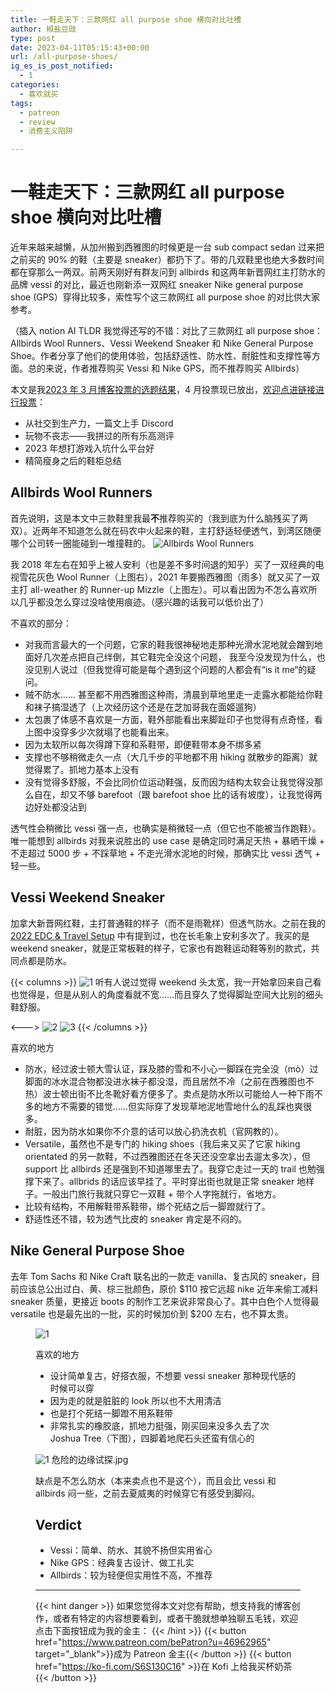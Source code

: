 ```yaml
---
title: 一鞋走天下：三款网红 all purpose shoe 横向对比吐槽
author: 椒盐豆豉
type: post
date: 2023-04-11T05:15:43+00:00
url: /all-purpose-shoes/
ig_es_is_post_notified:
  - 1
categories:
  - 喜欢就买
tags:
  - patreon
  - review
  - 消费主义陷阱

---
```

# 一鞋走天下：三款网红 all purpose shoe 横向对比吐槽
近年来越来越懒，从加州搬到西雅图的时候更是一台 sub compact sedan 过来把之前买的 90% 的鞋（主要是 sneaker）都扔下了。带的几双鞋里也绝大多数时间都在穿那么一两双。前两天刚好有群友问到 allbirds 和这两年新晋网红主打防水的品牌 vessi 的对比，最近也刚新添一双网红 sneaker Nike general purpose shoe (GPS）穿得比较多，索性写个这三款网红 all purpose shoe 的对比供大家参考。

（插入 notion AI TLDR 我觉得还写的不错：对比了三款网红 all purpose shoe：Allbirds Wool Runners、Vessi Weekend Sneaker 和 Nike General Purpose Shoe。作者分享了他们的使用体验，包括舒适性、防水性、耐脏性和支撑性等方面。总的来说，作者推荐购买 Vessi 和 Nike GPS，而不推荐购买 Allbirds）

本文是我[2023 年 3 月博客投票的选题结果](https://www.patreon.com/posts/2023-nian-3-yue-79377916)，4 月投票现已放出，[欢迎点进链接进行投票](https://www.patreon.com/posts/81345509)：

  * 从社交到生产力，一篇文上手 Discord
  * 玩物不丧志——我拼过的所有乐高测评
  * 2023 年想打游戏入坑什么平台好
  * 精简瘦身之后的鞋柜总结

<!--more-->

## Allbirds Wool Runners

首先说明，这是本文中三款鞋里我最**不**推荐购买的（我到底为什么脑残买了两双）。近两年不知道怎么就在码农中火起来的鞋，主打舒适轻便透气，到湾区随便哪个公司转一圈能碰到一堆撞鞋的。
![Allbirds Wool Runners](https://cdn.discordapp.com/attachments/1074415748958666853/1074415749243867267/-VXingBwgWJs_VhtymGOXwyqRynok71wMhdch1AoQdtZ6bq0zuwWBKzBTQhWoLg4evDpBnJHBguaVmUvRcsjsHIgVks91bxZfPP64fXrinmqmjx3Gej81g8Vka4rSX-hxkd_ITKlKr0ogY2PQv_xbQZkUr1KuudPGzmxwjYJyDCck7UDTg6HY3STJ-LttufYXNTT6cFtYQLztZATOzWi20R0rOdMM-IKg6I1-Ci4qBbF4IVl7Q9JJt4fwS0ZrHICPgXhovWYKisDj_36kSEfKmacv66sX34Wl_cGs66xNJ8Bx4ZpEUnBzmuNWsdNHDQuMeWWmpPCessBFzp4pr4-e7BGIz2sYOnf3t9dsy8ZiW3Z_g5VDstEFibfsb5fUgDf4kMVgEqqWasmJq4nrfDRoQ45s8_Bbscgly5Xwfszef3OJKH4i1Hs2cwfjpz6S8P3mgAF3RtBWlBQcu7KkVBBMp0KEPI9Pf3Iof22MuDFebvYBvagHNZ0jZogQ-HG..png)

我 2018 年左右在知乎上被人安利（也是差不多时间退的知乎）买了一双经典的电视雪花灰色 Wool Runner（上图右），2021 年要搬西雅图（雨多）就又买了一双主打 all-weather 的 Runner-up Mizzle（上图左）。可以看出因为不怎么喜欢所以几乎都没怎么穿过没啥使用痕迹。（感兴趣的话我可以低价出了）

不喜欢的部分：

  * 对我而言最大的一个问题，它家的鞋我很神秘地走那种光滑水泥地就会蹭到地面好几次差点把自己绊倒，其它鞋完全没这个问题， 我至今没发现为什么，也没见别人说过（但我觉得可能是每个遇到这个问题的人都会有“is it me“的疑问。
  * 贼不防水…… 甚至都不用西雅图这种雨，清晨到草地里走一走露水都能给你鞋和袜子搞湿透了（上次经历这个还是在芝加哥我在面姬遛狗）
  * 太包裹了体感不喜欢是一方面，鞋外部能看出来脚趾印子也觉得有点奇怪，看上图中没穿多少次就塌了也能看出来。
  * 因为太软所以每次得蹲下穿和系鞋带，即便鞋带本身不绑多紧
  * 支撑也不够稍微走久一点（大几千步的平地都不用 hiking 就散步的距离）就觉得累了。抓地力基本上没有
  * 没有觉得多舒服，不会比同价位运动鞋强，反而因为结构太软会让我觉得没那么自在，却又不够 barefoot（跟 barefoot shoe 比的话有坡度），让我觉得两边好处都没沾到

透气性会稍微比 vessi 强一点，也确实是稍微轻一点（但它也不能被当作跑鞋）。唯一能想到 allbirds 对我来说胜出的 use case 是确定同时满足天热 + 暴晒干燥 + 不走超过 5000 步 + 不踩草地 + 不走光滑水泥地的时候，那确实比 vessi 透气 + 轻一些。

## Vessi Weekend Sneaker

加拿大新晋网红鞋，主打普通鞋的样子（而不是雨靴样）但透气防水。之前在我的 [2022 EDC & Travel Setup][1] 中有提到过，也在长毛象上安利多次了。我买的是 weekend sneaker，就是正常板鞋的样子，它家也有跑鞋运动鞋等别的款式，共同点都是防水。

{{< columns >}} <!-- begin columns block -->
![1](https://s3.nl-ams.scw.cloud/mtfront-blog/2023/04/Screen-Shot-2023-04-10-at-10.10.03-PM-546x1024.png)
听有人说过觉得 weekend 头太宽，我一开始拿回来自己看也觉得是，但是从别人的角度看就不宽……而且穿久了觉得脚趾空间大比别的细头鞋舒服。

<---> <!-- magic separator, between columns -->
![2](https://media.douchi.space/douchi/media_attachments/files/107/728/498/724/621/987/original/2be7046c766ee0ff.jpeg)
![3](https://media.douchi.space/douchi/media_attachments/files/107/728/508/417/259/759/original/ca6f3eb5c5b0456c.jpg)
{{< /columns >}}

喜欢的地方

  * 防水，经过波士顿大雪认证，踩及膝的雪和不小心一脚踩在完全没（mò）过脚面的冰水混合物都没进水袜子都没湿，而且居然不冷（之前在西雅图也不热）波士顿出街不比冬靴好看方便多了。卖点是防水所以可能给人一种下雨不多的地方不需要的错觉……但实际穿了发现草地泥地雪地什么的乱踩也爽很多。
  * 耐脏，因为防水如果你不介意的话可以放心扔洗衣机（官网教的）。
  * Versatile，虽然也不是专门的 hiking shoes（我后来又买了它家 hiking orientated 的另一款鞋，不过西雅图还在冬天还没空拿出去遛太多次），但 support 比 allbirds 还是强到不知道哪里去了。我穿它走过一天的 trail 也勉强撑下来了。allbrids 的话应该早挂了。平时穿出街也就是正常 sneaker 地样子。一般出门旅行我就只穿它一双鞋 + 带个人字拖就行，省地方。
  * 比较有结构，不用解鞋带系鞋带，绑个死结之后一脚蹬就行了。
  * 舒适性还不错，较为透气比皮的 sneaker 肯定是不闷的。

## Nike General Purpose Shoe

去年 Tom Sachs 和 Nike Craft 联名出的一款走 vanilla、复古风的 sneaker，目前应该总公出过白、黄、棕三批颜色，原价 $110 按它远超 nike 近年来偷工减料 sneaker 质量，更接近 boots 的制作工艺来说非常良心了。其中白色个人觉得最 versatile 也是最先出的一批，买的时候加价到 $200 左右，也不算太贵。<figure class="wp-block-image size-large">

![1](https://s3.nl-ams.scw.cloud/mtfront-blog/2023/04/Screen-Shot-2023-04-10-at-10.01.57-PM-1024x887.png)

喜欢的地方

  * 设计简单复古，好搭衣服，不想要 vessi sneaker 那种现代感的时候可以穿
  * 因为走的就是脏脏的 look 所以也不大用清洁
  * 也是打个死结一脚蹬不用系鞋带
  * 非常扎实的橡胶底，抓地力挺强，刚买回来没多久去了次 Joshua Tree（下图），四脚着地爬石头还蛮有信心的<figure class="wp-block-image size-large">

![1](https://s3.nl-ams.scw.cloud/mtfront-blog/2023/04/MTXX_MH20230410_214232806-1024x768.jpeg "危险的边缘试探.jpg")
危险的边缘试探.jpg

缺点是不怎么防水（本来卖点也不是这个），而且会比 vessi 和 allbirds 闷一些，之前去夏威夷的时候穿它有感受到脚闷。

## Verdict

  * Vessi：简单、防水、其貌不扬但实用省心
  * Nike GPS：经典复古设计、做工扎实
  * Allbirds：较为轻便但实用性不高，不推荐

---
{{< hint danger >}}
如果您觉得本文对您有帮助，想支持我的博客创作，或者有特定的内容想要看到，或者干脆就想单独聊五毛钱，欢迎点击下面按钮成为我的金主：
{{< /hint >}}
{{< button href="https://www.patreon.com/bePatron?u=46962965" target="_blank">}}成为 Patreon 金主{{< /button >}}
{{< button href="https://ko-fi.com/S6S130C16" >}}在 Kofi 上给我买杯奶茶{{< /button >}}

 [1]: https://blog.douchi.space/2022-edc-travel-setup/